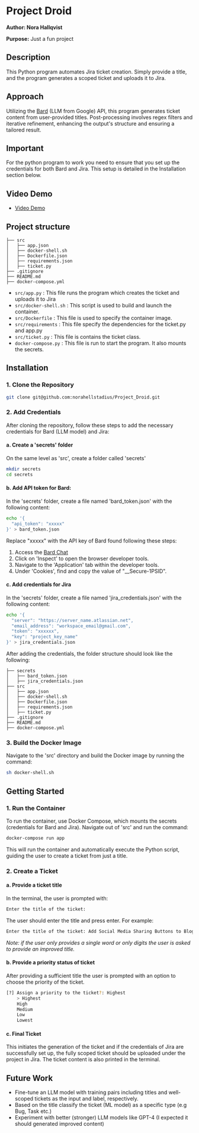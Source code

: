 # Project Droid
**Author: Nora Hallqvist**

**Purpose:** Just a fun project 

## Description 
This Python program automates Jira ticket creation. Simply provide a title, and the program generates a scoped ticket and uploads it to Jira. 

## Approach 
Utilizing the [Bard](https://bard.google.com/chat) (LLM from Google) API, this program generates ticket content from user-provided titles. Post-processing involves regex filters and iterative refinement, enhancing the output's structure and ensuring a tailored result. 

## Important
For the python program to work you need to ensure that you set up the credentials for both Bard and Jira. This setup is detailed in the Installation section below.

## Video Demo
* [Video Demo](https://youtu.be/riW-bcDoXj0)

## Project structure 

```
├── src
│   ├── app.json
│   ├── docker-shell.sh
│   ├── Dockerfile.json
│   ├── requirements.json
│   ├── ticket.py
├── .gitignore
├── README.md
├── docker-compose.yml
```

* `src/app.py` : This file runs the program which creates the ticket and uploads it to Jira 
* `src/docker-shell.sh` : This script is used to build and launch the container.
* `src/Dockerfile` : This file is used to specify the container image.
* `src/requirements` : This file specify the dependencies for the ticket.py and app.py
* `src/ticket.py` : This file is contains the ticket class.
* `docker-compose.py` : This file is run to start the program. It also mounts the secrets.


## Installation 

### 1. Clone the Repository

```bash
git clone git@github.com:norahellstadius/Project_Droid.git
```

### 2. Add Credentials

After cloning the repository, follow these steps to add the necessary credentials for Bard (LLM model) and Jira:

#### a. Create a 'secrets' folder

On the same level as 'src', create a folder called 'secrets'

```bash
mkdir secrets
cd secrets
```

#### b. Add API token for Bard:

In the 'secrets' folder, create a file named 'bard_token.json' with the following content:

```bash
echo '{
  "api_token": "xxxxx"
}' > bard_token.json
```

Replace "xxxxx" with the API key of Bard found following these steps: 
1. Access the [Bard Chat](https://bard.google.com/chat) 
2. Click on 'Inspect' to open the browser developer tools.
3. Navigate to the 'Application' tab within the developer tools.
3. Under 'Cookies', find and copy the value of "__Secure-1PSID".

#### c. Add credentials for Jira

In the 'secrets' folder, create a file named 'jira_credentials.json' with the following content:

```bash
echo '{
  "server": "https://server_name.atlassian.net",
  "email_address": "workspace_email@gmail.com",
  "token": "xxxxxx",
  "key": "project_key_name"
}' > jira_credentials.json
```

After adding the credentials, the folder structure should look like the following: 

```
├── secrets
│   ├── bard_token.json
│   ├── jira_credentials.json
├── src
│   ├── app.json
│   ├── docker-shell.sh
│   ├── Dockerfile.json
│   ├── requirements.json
│   ├── ticket.py
├── .gitignore
├── README.md
├── docker-compose.yml
```

### 3. Build the Docker Image

Navigate to the 'src' directory and build the Docker image by running the command:

```bash
sh docker-shell.sh
```
## Getting Started 

### 1. Run the Container

To run the container, use Docker Compose, which mounts the secrets (credentials for Bard and Jira). Navigate out of 'src' and run the command:

```bash
docker-compose run app
```

This will run the container and automatically execute the Python script, guiding the user to create a ticket from just a title.

### 2. Create a Ticket

#### a. Provide a ticket title 

In the terminal, the user is prompted with:

```bash
Enter the title of the ticket:
```

The user should enter the title and press enter. For example:

```bash
Enter the title of the ticket: Add Social Media Sharing Buttons to Blog Posts
```

*Note: if the user only provides a single word or only digits the user is asked to provide an improved title.* 

#### b. Provide a priority status of ticket

After providing a sufficient title the user is prompted with an option to choose the priority of the ticket. 

```bash
[?] Assign a priority to the ticket?: Highest
    > Highest
    High
    Medium
    Low
    Lowest
```

#### c. Final Ticket
This initiates the generation of the ticket and if the credentials of Jira are successfully set up, the fully scoped ticket should be uploaded under the project in Jira. The ticket content is also printed in the terminal.

## Future Work 
- Fine-tune an LLM model with training pairs including titles and well-scoped tickets as the input and label, respectively.
- Based on the title classify the ticket (ML model) as a specific type (e.g Bug, Task etc.)
- Experiment with better (stronger) LLM models like GPT-4 (I expected it should generated improved content)
